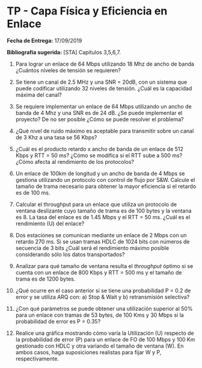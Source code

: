 # TP - Capa Física y Eficiencia en Enlace

**Fecha de Entrega:** 17/09/2019

**Bibliografía sugerida:** [STA] Capítulos 3,5,6,7.

1) Para lograr un enlace de 64 Mbps utilizando 18 Mhz de ancho de banda ¿Cuántos niveles de tensión se requieren?

2) Se tiene un canal de 2.5 MHz y una SNR = 20dB, con un sistema que puede codificar utilizando 32 niveles de tensión. ¿Cuál es la capacidad máxima del canal?

3) Se requiere implementar un enlace de 64 Mbps utilizando un ancho de banda de 4 Mhz y una SNR es de 24 dB. ¿Se puede implementar el proyecto? De no ser posible ¿Cómo se puede resolver el problema?

4) ¿Qué   nivel   de   ruido   máximo   es   aceptable   para   transmitir   sobre   un   canal de 3 Khz a una tasa se 56 Kbps?

5) ¿Cuál es el producto retardo x ancho de banda de un enlace de 512 Kbps y RTT = 50 ms? ¿Cómo se modifica si el RTT sube a 500 ms? ¿Cómo afecta al rendimiento de los protocolos?

6) Un enlace de 100km de longitud y un ancho de banda de 4 Mbps se gestiona utilizando un protocolo con control de flujo por S&W. Calcule el tamaño de trama necesario para obtener la mayor eficiencia si el retardo es de 100 ms.

7) Calcular el throughput para un enlace que utiliza un protocolo de ventana deslizante cuyo tamaño de trama es de 100 bytes y la ventana es 8. La tasa del enlace es de 1.45 Mbps y el RTT =  50 ms. ¿Cuál es el rendimiento (U) del enlace?

8) Dos estaciones se comunican mediante un enlace de 2 Mbps con un retardo 270 ms. Si se usan tramas HDLC de 1024 bits con números de secuencia de 3 bits ¿Cuál será el rendimiento máximo posible considerando sólo los datos transportados?

9) Analizar para qué tamaño de ventana resulta el *throughput* óptimo si se cuenta con un enlace de 800 Kbps y RTT = 500 ms y el tamaño de trama es de 1200 bytes.

10) ¿Qué ocurre en el caso anterior si se tiene una probabilidad P = 0.2 de error y se utiliza ARQ con: a) Stop & Wait y b) retransmisión selectiva?

11) ¿Con qué parámetros se puede obtener una utilización superior al 50% para un enlace con tramas de 53 bytes, de 100 Kms y 30 Mbps si la probabilidad de error es P = 0.35?

12) Realice una gráfica mostrando cómo varía la Utilización (U) respecto de la probabilidad de error (P) para un enlace de FO de 100 Mbps y 100 Km gestionado con HDLC y otra variando el tamaño de ventana (W). En ambos casos, haga suposiciones realistas para fijar W y P, respectivamente.
